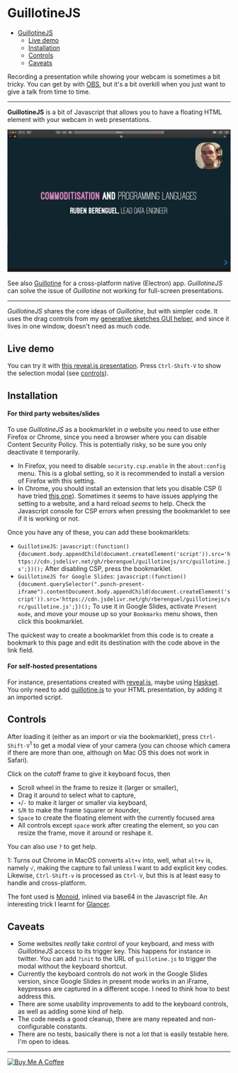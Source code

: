 # GuillotineJS

- [GuillotineJS](#guillotine)
  - [Live demo](#live-demo)
  - [Installation](#installation)
  - [Controls](#controls)
  - [Caveats](#caveats)
  
  
Recording a presentation while showing your webcam is sometimes a bit tricky. You can get by with [OBS](https://obsproject.com), but it's a bit overkill when you just want to give a talk from time to time.

---

**GuillotineJS** is a bit of Javascript that allows you to have a floating HTML element with your webcam in web presentations.

<img src="resources/guillotinejs.png" width="760"/></a>

See also [Guillotine](https://github.com/rberenguel/Guillotine) for a cross-platform native (Electron) app. _GuillotineJS_ can solve the issue of _Guillotine_ not working for full-screen presentations.

---

_GuillotineJS_ shares the core ideas of _Guillotine_, but with simpler code. It uses the drag controls from my [generative sketches GUI helper](https://mostlymaths.net/2020/05/blot-painting-p5js-sketch.html/#the-gui), and since it lives in one window, doesn't need as much code.

## Live demo

You can try it with [this reveal.js presentation](https://mostlymaths.net/commoditisation-languages/commoditisation.html#/commoditisation-and-programming-languages). Press `Ctrl-Shift-V` to show the selection modal (see [controls](#controls)).

## Installation

#### For third party websites/slides
 
To use _GuillotineJS_ as a bookmarklet in _a_ website you need to use either Firefox or Chrome, since you need a browser where you can disable Content Security Policy. This is potentially risky, so be sure you only deactivate it temporarily.

- In Firefox, you need to disable `security.csp.enable` in the `about:config` menu. This is a global setting, so it is recommended to install a version of Firefox with this setting. 
- In Chrome, you should install an extension that lets you disable CSP (I have tried [this one](https://chrome.google.com/webstore/detail/disable-content-security/ieelmcmcagommplceebfedjlakkhpden?hl=en)). Sometimes it seems to have issues applying the setting to a website, and a hard reload _seems_ to help. Check the Javascript console for CSP errors when pressing the bookmarklet to see if it is working or not.

Once you have any of these, you can add these bookmarklets:

- `GuillotineJS`: `javascript:(function(){document.body.appendChild(document.createElement('script')).src='https://cdn.jsdelivr.net/gh/rberenguel/guillotinejs/src/guillotine.js';})();` After disabling CSP, press the bookmarklet.
- `GuillotineJS for Google Slides`: `javascript:(function(){document.querySelector(".punch-present-iframe").contentDocument.body.appendChild(document.createElement('script')).src='https://cdn.jsdelivr.net/gh/rberenguel/guillotinejs/src/guillotine.js';})();` To use it in Google Slides, activate `Present mode`, and move your mouse up so your `Bookmarks` menu shows, then click this bookmarklet.

The quickest way to create a bookmarklet from this code is to create a bookmark to this page and edit its destination with the code above in the link field.

#### For self-hosted presentations

For instance, presentations created with [reveal.js](https://revealjs.com), maybe using [Haskset](https://github.com/rberenguel/haskset). You only need to add [guillotine.js](src/guillotine.js) to your HTML presentation, by adding it an imported script. 

## Controls

After loading it (either as an import or via the bookmarklet), press `Ctrl-Shift-V`<sup>1</sup> to get a modal view of your camera (you can choose which camera if there are more than one, although on Mac OS this does not work in Safari). 

Click on the cutoff frame to give it keyboard focus, then
- Scroll wheel in the frame to resize it (larger or smaller),
- Drag it around to select what to capture,
- `+`/`-` to make it larger or smaller via keyboard,
- `S`/`R` to make the frame `S`quarer or `R`ounder,
- `Space` to create the floating element with the currently focused area
- All controls except `space` work after creating the element, so you can resize the frame, move it around or reshape it.

You can also use `?` to get help.

1: Turns out Chrome in MacOS converts `alt+v` into, well, what `alt+v` is, namely `√`, making the capture to fail unless I want to add explicit key codes. Likewise, `Ctrl-Shift-v` is processed as `Ctrl-V`, but this is at least easy to handle and cross-platform.

The font used is [Monoid](https://larsenwork.com/monoid/), inlined via base64 in the Javascript file. An interesting trick I learnt for [Glancer](https://github.com/rberenguel/glancer).

## Caveats

* Some websites _really_ take control of your keyboard, and mess with _GuillotineJS_ access to its trigger key. This happens for instance in twitter. You can add `?init` to the URL of `guillotine.js` to trigger the modal without the keyboard shortcut.
* Currently the keyboard controls do not work in the Google Slides version, since Google Slides in present mode works in an iFrame, keypresses are captured in a different scope. I need to think how to best address this.
* There are some usability improvements to add to the keyboard controls, as well as adding some kind of help.
* The code needs a good cleanup, there are many repeated and non-configurable constants.
* There are no tests, basically there is not a lot that is easily testable here. I'm open to ideas.
---

<a href="https://www.buymeacoffee.com/rberenguel" target="_blank"><img src="https://cdn.buymeacoffee.com/buttons/default-orange.png" alt="Buy Me A Coffee" height="51" width="217"></a>



